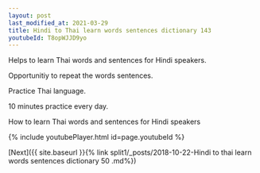 ```yaml
---
layout: post
last_modified_at: 2021-03-29
title: Hindi to Thai learn words sentences dictionary 143 
youtubeId: T8opWJJD9yo
---
```

 
 
Helps to learn Thai words and sentences for Hindi speakers.

Opportunitiy to repeat the words sentences. 

Practice Thai language. 
 
10 minutes practice every day. 
 
How to learn Thai words and sentences for Hindi speakers 
 
{% include youtubePlayer.html id=page.youtubeId %}
 
 
[Next]({{ site.baseurl }}{% link  split1/_posts/2018-10-22-Hindi to thai learn words sentences dictionary 50 .md%})
 
